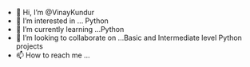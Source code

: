 - 👋 Hi, I’m @VinayKundur
- 👀 I’m interested in ... Python
- 🌱 I’m currently learning ...Python
- 💞️ I’m looking to collaborate on ...Basic and Intermediate level Python projects
- 📫 How to reach me ...

<!---
VinayKundur/VinayKundur is a ✨ special ✨ repository because its `README.md` (this file) appears on your GitHub profile.
You can click the Preview link to take a look at your changes.
--->
